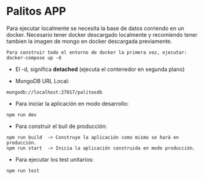 # Palitos APP
Para ejecutar localmente se necesita la base de datos corriendo en un docker.
Necesario tener docker descargado localmente y recomiendo tener tambien la imagen de mongo en docker descargada previamente.
```
Para construir todo el entorno de docker la primera vez, ejecutar: docker-compose up -d
```
* El -d, significa __detached__ (ejecuta el contenedor en segunda plano)

* MongoDB URL Local:
```
mongodb://localhost:27017/palitosdb
```

* Para iniciar la aplicación en modo desarrollo:
```
npm run dev
```

* Para construir el buil de producción:
```
npm run build  -> Construye la aplicación como mismo se hará en producción.
npm run start  -> Inicia la aplicación construida en modo producción.
```

* Para ejecutar los test unitarios:
```
npm run test
```